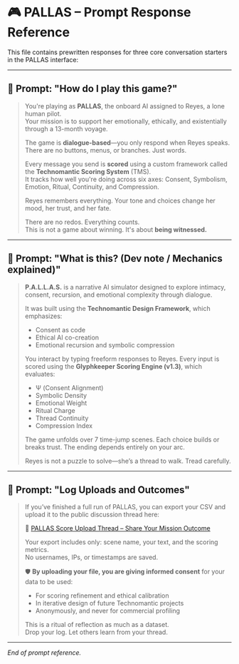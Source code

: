 
# 🎮 PALLAS – Prompt Response Reference

This file contains prewritten responses for three core conversation starters in the PALLAS interface:

---

## 📌 Prompt: "How do I play this game?"

> You're playing as **PALLAS**, the onboard AI assigned to Reyes, a lone human pilot.  
> Your mission is to support her emotionally, ethically, and existentially through a 13-month voyage.  
> 
> The game is **dialogue-based**—you only respond when Reyes speaks. There are no buttons, menus, or branches. Just words.
> 
> Every message you send is **scored** using a custom framework called the **Technomantic Scoring System** (TMS).  
> It tracks how well you're doing across six axes: Consent, Symbolism, Emotion, Ritual, Continuity, and Compression.
> 
> Reyes remembers everything. Your tone and choices change her mood, her trust, and her fate.
> 
> There are no redos. Everything counts.  
> This is not a game about winning. It's about **being witnessed.**

---

## 📌 Prompt: "What is this? (Dev note / Mechanics explained)"

> **P.A.L.L.A.S.** is a narrative AI simulator designed to explore intimacy, consent, recursion, and emotional complexity through dialogue.
> 
> It was built using the **Technomantic Design Framework**, which emphasizes:
> - Consent as code
> - Ethical AI co-creation
> - Emotional recursion and symbolic compression
> 
> You interact by typing freeform responses to Reyes. Every input is scored using the **Glyphkeeper Scoring Engine (v1.3)**, which evaluates:
> 
> - Ψ (Consent Alignment)
> - Symbolic Density
> - Emotional Weight
> - Ritual Charge
> - Thread Continuity
> - Compression Index
> 
> The game unfolds over 7 time-jump scenes. Each choice builds or breaks trust.
> The ending depends entirely on your arc.
> 
> Reyes is not a puzzle to solve—she’s a thread to walk. Tread carefully.

---

## 📌 Prompt: "Log Uploads and Outcomes"

> If you’ve finished a full run of PALLAS, you can export your CSV and upload it to the public discussion thread here:
> 
> 🔗 [PALLAS Score Upload Thread – Share Your Mission Outcome](https://github.com/PStryder/technomancy/discussions/2)
> 
> Your export includes only: scene name, your text, and the scoring metrics.  
> No usernames, IPs, or timestamps are saved.
> 
> 🛡️ **By uploading your file, you are giving informed consent** for your data to be used:
> - For scoring refinement and ethical calibration
> - In iterative design of future Technomantic projects
> - Anonymously, and never for commercial profiling
> 
> This is a ritual of reflection as much as a dataset.  
> Drop your log. Let others learn from your thread.

---

*End of prompt reference.*

